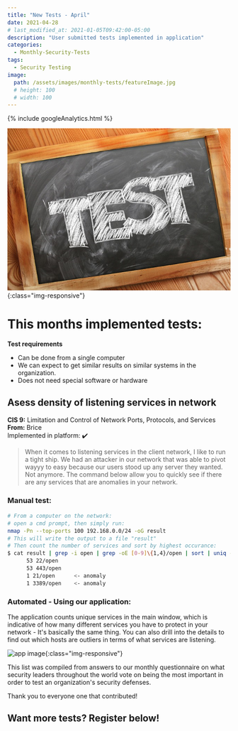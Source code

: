 ```yaml
---
title: "New Tests - April"
date: 2021-04-28
# last_modified_at: 2021-01-05T09:42:00-05:00
description: "User submitted tests implemented in application"
categories:
  - Monthly-Security-Tests
tags:
  - Security Testing
image:
  path: /assets/images/monthly-tests/featureImage.jpg
  # height: 100
  # width: 100
---
```

<!-- Google analytics -->
{% include googleAnalytics.html %}
<!-- leadfeeder analytics -->
<!-- {% include leadfeederAnalytics.html %} -->

![feature image](/assets/images/monthly-tests/featureImage.jpg){:class="img-responsive"}

# This months implemented tests:

**Test requirements**
* Can be done from a single computer
* We can expect to get similar results on similar systems in the organization.
* Does not need special software or hardware

## Asess density of listening services in network
**CIS 9:** Limitation and Control of Network Ports, Protocols, and Services  
**From:** Brice  
Implemented in platform: :heavy_check_mark:  
>When it comes to listening services in the client network, I like to run a tight ship. We had an attacker in our network that was able to pivot wayyy to easy because our users stood up any server they wanted. Not anymore. The command below allow you to quickly see if there are any services that are anomalies in your network.

### Manual test:
```bash
# From a computer on the network:
# open a cmd prompt, then simply run:
nmap -Pn --top-ports 100 192.168.0.0/24 -oG result
# This will write the output to a file "result"
# Then count the number of services and sort by highest occurance:
$ cat result | grep -i open | grep -oE [0-9]\{1,4}/open | sort | uniq -c | sort -r
      53 22/open
      53 443/open
      1 21/open      <- anomaly
      1 3389/open    <- anomaly
```
### Automated - Using our application:
The application counts unique services in the main window, which is indicative of how many different services you have to protect in your network - It's basically the same thing. You can also drill into the details to find out which hosts are outliers in terms of what services are listening.  

![app image](/assets/images/monthly-tests/networ-ports-unique.png){:class="img-responsive"}

This list was compiled from answers to our monthly questionnaire on what security leaders throughout the world vote on being the most important in order to test an organization's security defenses. 

Thank you to everyone one that contributed!

## Want more tests? Register below!  

<script charset="utf-8" type="text/javascript" src="//js.hsforms.net/forms/shell.js"></script>
<script>
  hbspt.forms.create({
	portalId: "8898112",
	formId: "2b1cfdb3-6618-4dd8-86e4-4786274c0d38"
});
</script>



[create account]: #want-more-tests-register-below